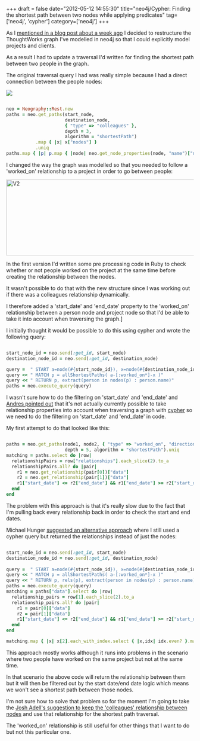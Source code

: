 +++
draft = false
date="2012-05-12 14:55:30"
title="neo4j/Cypher: Finding the shortest path between two nodes while applying predicates"
tag=['neo4j', 'cypher']
category=['neo4j']
+++

As I <a href="http://www.markhneedham.com/blog/2012/05/05/neo4j-what-question-do-you-want-to-answer/">mentioned in a blog post about a week ago</a> I decided to restructure the ThoughtWorks graph I've modelled in neo4j so that I could explicitly model projects and clients.

As a result I had to update a traversal I'd written for finding the shortest path between two people in the graph.

The original traversal query I had was really simple because I had a direct connection between the people nodes:

<img src="{{<siteurl>}}/uploads/2012/05/initial.png">


~~~ruby

neo = Neography::Rest.new
paths = neo.get_paths(start_node,
                      destination_node,
                      { "type" => "colleagues" },
                      depth = 3,
                      algorithm = "shortestPath")
           .map { |x| x["nodes"] }
           .uniq
paths.map { |p| p.map { |node| neo.get_node_properties(node, "name")["name"] } }
~~~

I changed the way the graph was modelled so that you needed to follow a 'worked_on' relationship to a project in order to go between people:

<img src="{{<siteurl>}}/uploads/2012/05/v2.png" alt="V2" title="v2.png" border="0" width="576" height="203" />

In the first version I'd written some pre processing code in Ruby to check whether or not people worked on the project at the same time before creating the relationship between the nodes.

It wasn't possible to do that with the new structure since I was working out if there was a colleagues relationship dynamically.

I therefore added a 'start_date' and 'end_date' property to the 'worked_on' relationship between a person node and project node so that I'd be able to take it into account when traversing the graph.]

I initially thought it would be possible to do this using cypher and wrote the following query:


~~~ruby

start_node_id = neo.send(:get_id, start_node)
destination_node_id = neo.send(:get_id, destination_node)

query =  " START a=node(#{start_node_id}), x=node(#{destination_node_id})" 
query << " MATCH p = allShortestPaths( a-[:worked_on*]-x )" 
query << " RETURN p, extract(person in nodes(p) : person.name)"
paths = neo.execute_query(query)
~~~

I wasn't sure how to do the filtering on 'start_date' and 'end_date' and <a href="https://groups.google.com/forum/?fromgroups#!topic/neo4j/t0UMIqqpZA4">Andres pointed out</a> that it's not actually currently possible to take relationship properties into account when traversing a graph with <a href="https://github.com/neo4j/community/tree/master/cypher">cypher</a> so we need to do the filtering on 'start_date' and 'end_date' in code.

My first attempt to do that looked like this:


~~~ruby

paths = neo.get_paths(node1, node2, { "type" => "worked_on", "direction" => "all" }, 
                      depth = 5, algorithm = "shortestPath").uniq
matching = paths.select do |row|
  relationshipPairs = row["relationships"].each_slice(2).to_a
  relationshipPairs.all? do |pair|
    r1 = neo.get_relationship(pair[0])["data"]
    r2 = neo.get_relationship(pair[1])["data"]
    r1["start_date"] <= r2["end_date"] && r1["end_date"] >= r2["start_date"]
  end
end
~~~

The problem with this approach is that it's really slow due to the fact that I'm pulling back every relationship back in order to check the start and end dates. 

Michael Hunger <a href="https://groups.google.com/forum/?fromgroups#!topic/neo4j/H1HRTVZp1ls">suggested an alternative approach</a> where I still used a cypher query but returned the relationships instead of just the nodes:


~~~ruby

start_node_id = neo.send(:get_id, start_node)
destination_node_id = neo.send(:get_id, destination_node)
    
query =  " START a=node(#{start_node_id}), x=node(#{destination_node_id})" 
query << " MATCH p = allShortestPaths( a-[:worked_on*]-x )" 
query << " RETURN p, rels(p), extract(person in nodes(p) : person.name)"
paths = neo.execute_query(query)
matching = paths["data"].select do |row|
  relationship_pairs = row[1].each_slice(2).to_a
  relationship_pairs.all? do |pair|
    r1 = pair[0]["data"]
    r2 = pair[1]["data"]
    r1["start_date"] <= r2["end_date"] && r1["end_date"] >= r2["start_date"]
  end
end

matching.map { |x| x[2].each_with_index.select { |x,idx| idx.even? }.map(&:first) }.uniq
~~~

This approach mostly works although it runs into problems in the scenario where two people have worked on the same project but not at the same time.

In that scenario the above code will return the relationship between them but it will then be filtered out by the start date/end date logic which means we won't see a shortest path between those nodes.

I'm not sure how to solve that problem so for the moment I'm going to take the <a href="http://www.markhneedham.com/blog/2012/05/05/neo4j-what-question-do-you-want-to-answer/#comment-520250796">Josh Adell's suggestion to keep the 'colleagues' relationship between nodes</a> and use that relationship for the shortest path traversal.

The 'worked_on' relationship is still useful for other things that I want to do but not this particular one.
